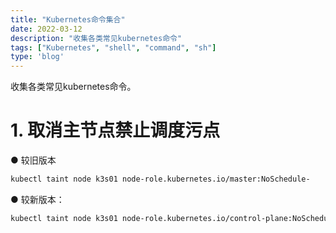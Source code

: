 ```yaml
---
title: "Kubernetes命令集合"
date: 2022-03-12
description: "收集各类常见kubernetes命令"
tags: ["Kubernetes", "shell", "command", "sh"]
type: 'blog'
---
```


收集各类常见kubernetes命令。

<!--more-->

# 1. 取消主节点禁止调度污点
● 较旧版本
```bash
kubectl taint node k3s01 node-role.kubernetes.io/master:NoSchedule-
```

● 较新版本：
```bash
kubectl taint node k3s01 node-role.kubernetes.io/control-plane:NoSchedule-
```